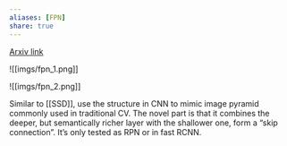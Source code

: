 ```yaml
---
aliases: [FPN]
share: true
---
```


[Arxiv link](https://arxiv.org/abs/1612.03144)

![[imgs/fpn_1.png]]

![[imgs/fpn_2.png]]

Similar to [[SSD]], use the structure in CNN to mimic image pyramid commonly used in traditional CV. The novel part is that it combines the deeper, but semantically richer layer with the shallower one, form a “skip connection”. It’s only tested as RPN or in fast RCNN.